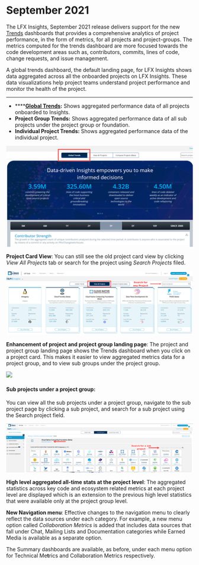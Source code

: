 # September 2021

The LFX Insights, September 2021 release delivers support for the new [Trends](../trends.md) dashboards that provides a comprehensive analytics of project performance, in the form of metrics, for all projects and project-groups. The metrics computed for the trends dashboard are more focused towards the code development areas such as, contributors, commits, lines of code, change requests, and issue management. 

A global trends dashboard, the default landing page, for LFX Insights shows data aggregated across all the onboarded projects on LFX Insights. These data visualizations help project teams understand project performance and monitor the health of the project.

****

* \*\*\*\*[**Global Trends**](../trends.md#global-trends)**:** Shows aggregated performance data of all projects onboarded to Insights.
* **Project Group Trends:** Shows aggregated performance data of all sub projects under the project group or foundation.
* **Individual Project Trends:** Shows aggregated performance data of the individual project.

![](../../.gitbook/assets/landing-page-global-trends.png)

**Project Card View**: You can still see the old project card view by clicking _View All Projects_ tab or search for the project using _Search Projects_ filed.

![](../../.gitbook/assets/view-all-projects-tab.png)

**Enhancement of project and project group landing page**: The project and project group landing page shows the Trends dashboard when you click on a project card. This makes it easier to view aggregated  metrics data for a project group, and to view sub groups under the project group.

![](https://lh6.googleusercontent.com/35GOJ8M3Lz8350MOD6hZCegw5ruxeHWar9S5YfAiBz5zb8rMIY_t-hYvIUOgtHPSneYNJMS7OVHa2pGLWrCc95OzwaO_LNZs2updt2Z0LMItFk98HOf4JQEvtS8OkcfBetMhoD6I=s0)

#### **Sub projects under a project group:**

You can view all the sub projects under a project group, navigate to the sub project page by clicking a sub project, and search for a sub project using the Search project field.

![](../../.gitbook/assets/view-sub-projects-of-a-project-group%20%281%29.png)

**High level aggregated all-time stats at the project level**: The aggregated statistics across key code and ecosystem related metrics at each project level are displayed which is an extension to the previous high level statistics that were available only at the project group level.

**New Navigation menu**: Effective changes to the navigation menu to clearly reflect the data sources under each category. For example, a new menu option called _Collaboration Metrics_ is added that includes data sources that fall under Chat, Mailing Lists and Documentation categories while Earned Media is available as a separate option.

The Summary dashboards are available, as before, under each menu option for Technical Me**t**rics and Collaboration Metrics respectively.

